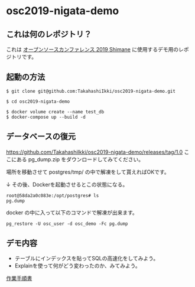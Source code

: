 # osc2019-nigata-demo

## これは何のレポジトリ？

これは [オープンソースカンファレンス 2019 Shimane](https://ospn.connpass.com/event/145108/) に使用するデモ用のレポジトリです。

## 起動の方法

```
$ git clone git@github.com:TakahashiIkki/osc2019-nigata-demo.git

$ cd osc2019-nigata-demo

$ docker volume create --name test_db
$ docker-compose up --build -d
```

## データベースの復元

https://github.com/TakahashiIkki/osc2019-nigata-demo/releases/tag/1.0 
ここにある pg_dump.zip をダウンロードしてみてください。

場所を移動させて postgres/tmp/ の中で解凍をして貰えればOKです。

↓ その後、Dockerを起動させるとこの状態になる。
```
root@58da2a0c083e:/opt/postgres# ls 
pg.dump
```

docker の中に入って以下のコマンドで解凍が出来ます。
```
pg_restore -U osc_user -d osc_demo -Fc pg.dump
```

## デモ内容

- テーブルにインデックスを貼ってSQLの高速化をしてみよう。
- Explainを使って何がどう変わったのか、みてみよう。

[作業手順書](https://github.com/TakahashiIkki/osc2019-nigata-demo/blob/master/DEMO.md)
